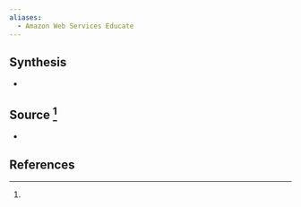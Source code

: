 ```yaml
---
aliases:
  - Amazon Web Services Educate
---
```

## Synthesis
- 
## Source [^1]
- 
## References

[^1]: